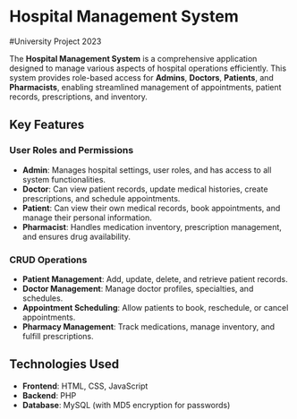 # Hospital Management System
#University Project 2023

The **Hospital Management System** is a comprehensive application designed to manage various aspects of hospital operations efficiently. This system provides role-based access for **Admins**, **Doctors**, **Patients**, and **Pharmacists**, enabling streamlined management of appointments, patient records, prescriptions, and inventory.

## Key Features

### User Roles and Permissions

- **Admin**: Manages hospital settings, user roles, and has access to all system functionalities.
- **Doctor**: Can view patient records, update medical histories, create prescriptions, and schedule appointments.
- **Patient**: Can view their own medical records, book appointments, and manage their personal information.
- **Pharmacist**: Handles medication inventory, prescription management, and ensures drug availability.

### CRUD Operations

- **Patient Management**: Add, update, delete, and retrieve patient records.
- **Doctor Management**: Manage doctor profiles, specialties, and schedules.
- **Appointment Scheduling**: Allow patients to book, reschedule, or cancel appointments.
- **Pharmacy Management**: Track medications, manage inventory, and fulfill prescriptions.

## Technologies Used

- **Frontend**: HTML, CSS, JavaScript
- **Backend**: PHP
- **Database**: MySQL (with MD5 encryption for passwords)
